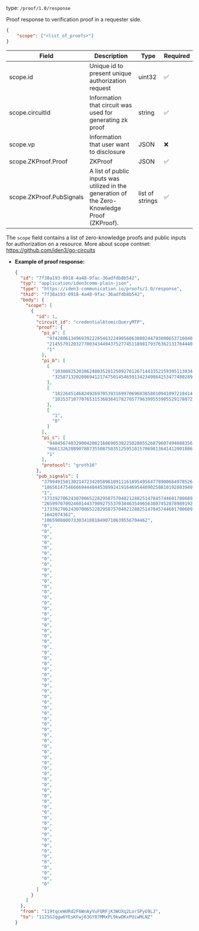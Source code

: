 
type: `/proof/1.0/response`

Proof response to verification proof in a requester side.

```json
{
	"scope": ["<list_of_proofs>"]
}
```

| Field | Description | Type | Required |
| --- | --- | --- | --- |
| scope.id | Unique id to present unique authorization request | uint32  | ✅ |
| scope.circuitId | Information that circuit was used for generating zk proof | string | ✅ |
| scope.vp | Information that user want to disclosure | JSON | ❌ |
| scope.ZKProof.Proof | ZKProof | JSON | ✅ |
| scope.ZKProof.PubSignals | A list of public inputs was utilized in the generation of the Zero-Knowledge Proof (ZKProof). | list of strings | ✅ |

The `scope` field contains a list of zero-knowledge proofs and public inputs for authorization on a resource. More about scope contnet: https://github.com/iden3/go-circuits

- **Example of proof response:**
    
    ```json
    {
      "id": "7f38a193-0918-4a48-9fac-36adfdb8b542",
      "typ": "application/iden3comm-plain-json",
      "type": "https://iden3-communication.io/proofs/1.0/response",
      "thid": "7f38a193-0918-4a48-9fac-36adfdb8b542",
      "body": {
        "scope": [
          {
            "id": 1,
            "circuit_id": "credentialAtomicQueryMTP",
            "proof": {
              "pi_a": [
                "9742806134969392226546322490560630802447930806537100408086160321763928272376",
                "21455791203277003434494375277451189817937636213176444019767120099596514163982",
                "1"
              ],
              "pi_b": [
                [
                  "10380825203862480352812509276126714433521593951138343399902602814224203230644",
                  "3258713202006941217475014546591342349864153477480289203741647764981122849969"
                ],
                [
                  "1822645146824926970539316997069683858010941097218414131904374790154170166572",
                  "10353710770765315368364178270577963995559055291780726291909607243297495512681"
                ],
                [
                  "1",
                  "0"
                ]
              ],
              "pi_c": [
                "9484567403290042082168690530225028055268796074940883562365588128103915644358",
                "6661326208907807355087503512595101570698136414120018064634575604679380099060",
                "1"
              ],
              "protocol": "groth16"
            },
            "pub_signals": [
              "379949150130214723420589610911161895495647789006649785264738141299135414272",
              "18656147546666944484453899241916469544090258810192803949522794490493271005313",
              "1",
              "17339270624307006522829587570402128825147845744601780689258033623056405933706",
              "26599707002460144379092755370384635496563807452878989192352627271768342528",
              "17339270624307006522829587570402128825147845744601780689258033623056405933706",
              "1642074362",
              "106590880073303418818490710639556704462",
              "0",
              "0",
              "0",
              "0",
              "0",
              "0",
              "0",
              "0",
              "0",
              "0",
              "0",
              "0",
              "0",
              "0",
              "0",
              "0",
              "0",
              "0",
              "0",
              "0",
              "0",
              "0",
              "0",
              "0",
              "0",
              "0",
              "0",
              "0",
              "0",
              "0",
              "0",
              "0",
              "0",
              "0",
              "0",
              "0",
              "0",
              "0",
              "0",
              "0",
              "0",
              "0",
              "0",
              "0",
              "0",
              "0",
              "0",
              "0",
              "0",
              "0",
              "0",
              "0",
              "0",
              "0",
              "0",
              "0",
              "0",
              "0",
              "0",
              "0",
              "0",
              "0",
              "0",
              "0",
              "0",
              "0"
            ]
          }
        ]
      },
      "from": "119tqceWdRd2F6WnAyVuFQRFjK3WUXq2LorSPyG9LJ",
      "to": "1125GJqgw6YEsKFwj63GY87MMxPL9kwDKxPUiwMLNZ"
    }
    ```
